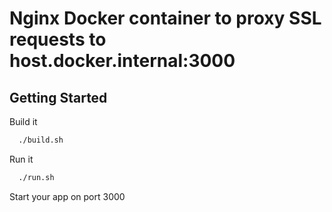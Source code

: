 # Nginx Docker container to proxy SSL requests to host.docker.internal:3000

## Getting Started

Build it

```bash
  ./build.sh
```

Run it

```bash
  ./run.sh
```

Start your app on port 3000
